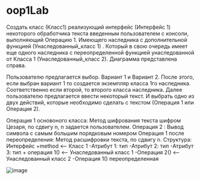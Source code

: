 # oop1Lab
Создать класс (Класс1) реализующий интерфейс (Интерфейс 1) некоторого обработчика текста введенным пользователем с консоли, выполняющий Операцию 1. Имеющего наследника с дополнительной функцией (Унаследованный_класс 1) . Который в свою очередь имеет еще одного наследника с переопределенной функцией унаследованной от Класса 1 (Унаследованный_класс 2). Диаграмма представлена справа.

Пользователю предлагается выбор. Вариант 1 и Вариант 2. После этого, если выбран вариант 1 то создается экземпляр класса 1го наследника. Соответственно если второй, то второго класса наследника. Далее пользователю предлагается ввести некоторый текст. И выбрать одно из двух действий, которые необходимо сделать с текстом (Операция 1 или Операция 2).

Операция 1 основоного класса: Метод шифрования текста шифром Цезаря, по сдвигу n, n задается пользователем.
Операция 2 : Вывод символа с самым большим порядковым номером
Операция 1 после переопределения: Метод расшифровки текста, по сдвигу n.
Структура:
Интерфейс +method <-- Класс 1 -Атрибут 1: тип -Атрибут 2: тип -Атрибут 3: тип + операция 1() <-- Унаследованный класс 1 -Операция 2() <--Унаследованный класс 2 -Операция 1() переопределенная


![image](https://github.com/user-attachments/assets/40b4de95-868b-4296-9b6b-a59c837a4ebf)
